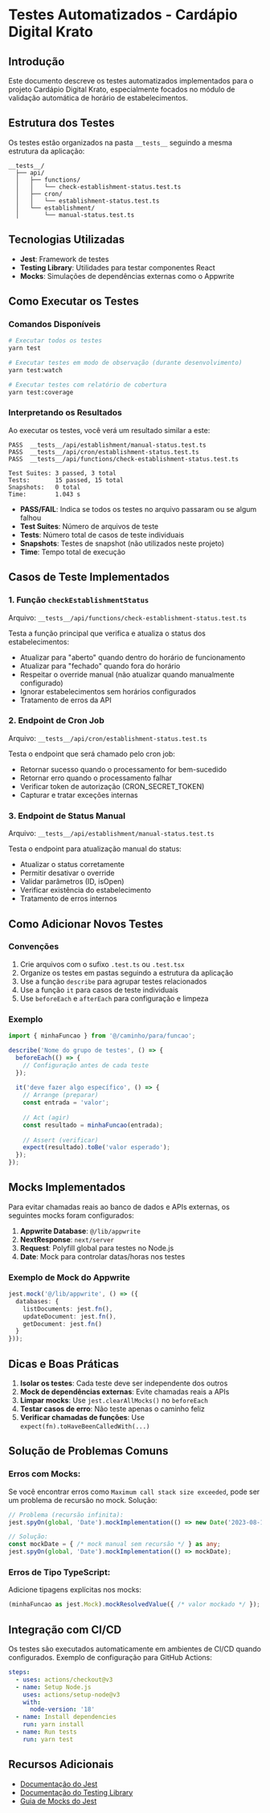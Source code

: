 # Testes Automatizados - Cardápio Digital Krato

## Introdução

Este documento descreve os testes automatizados implementados para o projeto Cardápio Digital Krato, especialmente focados no módulo de validação automática de horário de estabelecimentos.

## Estrutura dos Testes

Os testes estão organizados na pasta `__tests__` seguindo a mesma estrutura da aplicação:

```
__tests__/
  ├── api/
  │   ├── functions/
  │   │   └── check-establishment-status.test.ts
  │   ├── cron/
  │   │   └── establishment-status.test.ts
  │   └── establishment/
  │       └── manual-status.test.ts
```

## Tecnologias Utilizadas

- **Jest**: Framework de testes
- **Testing Library**: Utilidades para testar componentes React
- **Mocks**: Simulações de dependências externas como o Appwrite

## Como Executar os Testes

### Comandos Disponíveis

```bash
# Executar todos os testes
yarn test

# Executar testes em modo de observação (durante desenvolvimento)
yarn test:watch

# Executar testes com relatório de cobertura
yarn test:coverage
```

### Interpretando os Resultados

Ao executar os testes, você verá um resultado similar a este:

```
PASS  __tests__/api/establishment/manual-status.test.ts
PASS  __tests__/api/cron/establishment-status.test.ts
PASS  __tests__/api/functions/check-establishment-status.test.ts

Test Suites: 3 passed, 3 total
Tests:       15 passed, 15 total
Snapshots:   0 total
Time:        1.043 s
```

- **PASS/FAIL**: Indica se todos os testes no arquivo passaram ou se algum falhou
- **Test Suites**: Número de arquivos de teste
- **Tests**: Número total de casos de teste individuais
- **Snapshots**: Testes de snapshot (não utilizados neste projeto)
- **Time**: Tempo total de execução

## Casos de Teste Implementados

### 1. Função `checkEstablishmentStatus`

Arquivo: `__tests__/api/functions/check-establishment-status.test.ts`

Testa a função principal que verifica e atualiza o status dos estabelecimentos:

- Atualizar para "aberto" quando dentro do horário de funcionamento
- Atualizar para "fechado" quando fora do horário
- Respeitar o override manual (não atualizar quando manualmente configurado)
- Ignorar estabelecimentos sem horários configurados
- Tratamento de erros da API

### 2. Endpoint de Cron Job

Arquivo: `__tests__/api/cron/establishment-status.test.ts`

Testa o endpoint que será chamado pelo cron job:

- Retornar sucesso quando o processamento for bem-sucedido
- Retornar erro quando o processamento falhar
- Verificar token de autorização (CRON_SECRET_TOKEN)
- Capturar e tratar exceções internas

### 3. Endpoint de Status Manual

Arquivo: `__tests__/api/establishment/manual-status.test.ts`

Testa o endpoint para atualização manual do status:

- Atualizar o status corretamente
- Permitir desativar o override
- Validar parâmetros (ID, isOpen)
- Verificar existência do estabelecimento
- Tratamento de erros internos

## Como Adicionar Novos Testes

### Convenções

1. Crie arquivos com o sufixo `.test.ts` ou `.test.tsx`
2. Organize os testes em pastas seguindo a estrutura da aplicação
3. Use a função `describe` para agrupar testes relacionados
4. Use a função `it` para casos de teste individuais
5. Use `beforeEach` e `afterEach` para configuração e limpeza

### Exemplo

```typescript
import { minhaFuncao } from '@/caminho/para/funcao';

describe('Nome do grupo de testes', () => {
  beforeEach(() => {
    // Configuração antes de cada teste
  });
  
  it('deve fazer algo específico', () => {
    // Arrange (preparar)
    const entrada = 'valor';
    
    // Act (agir)
    const resultado = minhaFuncao(entrada);
    
    // Assert (verificar)
    expect(resultado).toBe('valor esperado');
  });
});
```

## Mocks Implementados

Para evitar chamadas reais ao banco de dados e APIs externas, os seguintes mocks foram configurados:

1. **Appwrite Database**: `@/lib/appwrite`
2. **NextResponse**: `next/server`
3. **Request**: Polyfill global para testes no Node.js
4. **Date**: Mock para controlar datas/horas nos testes

### Exemplo de Mock do Appwrite

```typescript
jest.mock('@/lib/appwrite', () => ({
  databases: {
    listDocuments: jest.fn(),
    updateDocument: jest.fn(),
    getDocument: jest.fn()
  }
}));
```

## Dicas e Boas Práticas

1. **Isolar os testes**: Cada teste deve ser independente dos outros
2. **Mock de dependências externas**: Evite chamadas reais a APIs
3. **Limpar mocks**: Use `jest.clearAllMocks()` no `beforeEach`
4. **Testar casos de erro**: Não teste apenas o caminho feliz
5. **Verificar chamadas de funções**: Use `expect(fn).toHaveBeenCalledWith(...)`

## Solução de Problemas Comuns

### Erros com Mocks:

Se você encontrar erros como `Maximum call stack size exceeded`, pode ser um problema de recursão no mock. Solução:

```typescript
// Problema (recursão infinita):
jest.spyOn(global, 'Date').mockImplementation(() => new Date('2023-08-12T19:30:00Z'));

// Solução:
const mockDate = { /* mock manual sem recursão */ } as any;
jest.spyOn(global, 'Date').mockImplementation(() => mockDate);
```

### Erros de Tipo TypeScript:

Adicione tipagens explícitas nos mocks:

```typescript
(minhaFuncao as jest.Mock).mockResolvedValue({ /* valor mockado */ });
```

## Integração com CI/CD

Os testes são executados automaticamente em ambientes de CI/CD quando configurados. Exemplo de configuração para GitHub Actions:

```yaml
steps:
  - uses: actions/checkout@v3
  - name: Setup Node.js
    uses: actions/setup-node@v3
    with:
      node-version: '18'
  - name: Install dependencies
    run: yarn install
  - name: Run tests
    run: yarn test
```

## Recursos Adicionais

- [Documentação do Jest](https://jestjs.io/docs/getting-started)
- [Documentação do Testing Library](https://testing-library.com/docs/)
- [Guia de Mocks do Jest](https://jestjs.io/docs/mock-functions) 